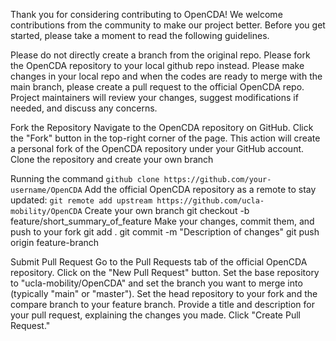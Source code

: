 Thank you for considering contributing to OpenCDA! We welcome contributions from the community to make our project better. Before you get started, please take a moment to read the following guidelines.

Please do not directly create a branch from the original repo. Please fork the OpenCDA repository to your local github repo instead. Please make changes in your local repo and when the codes are ready to merge with the main branch, please create a pull request to the official OpenCDA repo. Project maintainers will review your changes, suggest modifications if needed, and discuss any concerns.


Fork the Repository
Navigate to the OpenCDA repository on GitHub.
Click the "Fork" button in the top-right corner of the page.
This action will create a personal fork of the OpenCDA repository under your GitHub account.
Clone the repository and create your own branch

Running the command `github clone https://github.com/your-username/OpenCDA`
Add the official OpenCDA repository as a remote to stay updated: `git remote add upstream https://github.com/ucla-mobility/OpenCDA`
Create your own branch git checkout -b feature/short_summary_of_feature
Make your changes, commit them, and push to your fork
git add .
git commit -m "Description of changes"
git push origin feature-branch

Submit Pull Request
Go to the Pull Requests tab of the official OpenCDA repository.
Click on the "New Pull Request" button.
Set the base repository to "ucla-mobility/OpenCDA" and set the branch you want to merge into (typically "main" or "master").
Set the head repository to your fork and the compare branch to your feature branch.
Provide a title and description for your pull request, explaining the changes you made.
Click "Create Pull Request."
